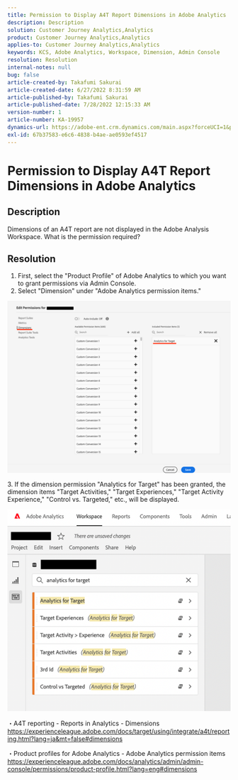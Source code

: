 ```yaml
---
title: Permission to Display A4T Report Dimensions in Adobe Analytics
description: Description
solution: Customer Journey Analytics,Analytics
product: Customer Journey Analytics,Analytics
applies-to: Customer Journey Analytics,Analytics
keywords: KCS, Adobe Analytics, Workspace, Dimension, Admin Console
resolution: Resolution
internal-notes: null
bug: false
article-created-by: Takafumi Sakurai
article-created-date: 6/27/2022 8:31:59 AM
article-published-by: Takafumi Sakurai
article-published-date: 7/28/2022 12:15:33 AM
version-number: 1
article-number: KA-19957
dynamics-url: https://adobe-ent.crm.dynamics.com/main.aspx?forceUCI=1&pagetype=entityrecord&etn=knowledgearticle&id=600e6e98-f3f5-ec11-bb3d-000d3a5b0d3b
exl-id: 67b37583-e6c6-4838-b4ae-ae0593ef4517
---
```

# Permission to Display A4T Report Dimensions in Adobe Analytics

## Description

Dimensions of an A4T report are not displayed in the Adobe Analysis Workspace. What is the permission required?

## Resolution


1. First, select the "Product Profile" of Adobe Analytics to which you want to grant permissions via Admin Console.
2. Select "Dimension" under "Adobe Analytics permission items."

![](assets/123b13c2-bb08-ed11-82e4-00224809a4ae.png)

&#x200B;3. If the dimension permission "Analytics for Target" has been granted, the dimension items "Target Activities," "Target Experiences," "Target Activity  Experience," "Control vs. Targeted," etc., will be displayed.

![](assets/8b0bbd95-f4f5-ec11-bb3d-000d3a5b0d3b.png)

・A4T reporting - Reports in Analytics - Dimensions
https://experienceleague.adobe.com/docs/target/using/integrate/a4t/reporting.html?lang=ja&mt=false#dimensions

・Product profiles for Adobe Analytics - Adobe Analytics permission items
https://experienceleague.adobe.com/docs/analytics/admin/admin-console/permissions/product-profile.html?lang=eng#dimensions
